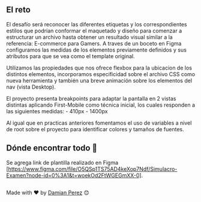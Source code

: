 ## El reto

El desafío será reconocer las diferentes etiquetas y los correspondientes estilos que podrían conformar el maquetado y diseño para comenzar a estructurar un archivo hasta obtener un resultado visual similar a la referencia: E-commerce para Gamers. 
A traves de un boceto en Figma configuramos las medidas de los elementos previamente definidos y sus atributos para que se vea como el template original. 

Utilizamos las propiedades que nos ofrece flexbox para la ubicacion de los distintos elementos, incorporamos especificidad sobre el archivo CSS como nueva herramienta y también una breve animación sobre los elementos del nav (vista Desktop). 

El proyecto presenta breakpoints para adaptar la pantalla en 2 vistas distintas aplicando First-Mobile como técnica inicial, los cuales responden a las siguientes medidas: 
    -   410px
    -   1400px

Al igual que en practicas anteriores fomentamos el uso de variables a nivel de root sobre el proyecto para identificar colores y tamaños de fuentes. 


## Dónde encontrar todo 🚀

Se agrega link de plantilla realizado en Figma [https://www.figma.com/file/O5QSp1TS75AD4keXop7Ndf/Simulacro-Examen?node-id=0%3A1&t=woekOd2FtWGEGmXX-0]. 


##
Made with ❤️ by [Damian Perez](https://github.com/D-Perez85) 😊


